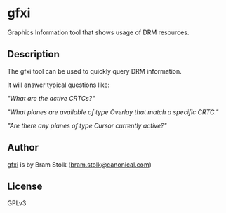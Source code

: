 # gfxi
Graphics Information tool that shows usage of DRM resources.

## Description

The gfxi tool can be used to quickly query DRM information.

It will answer typical questions like:

*"What are the active CRTCs?"*

*"What planes are available of type Overlay that match a specific CRTC."*

*"Are there any planes of type Cursor currently active?"*

## Author

[gfxi](github.com:canonical/gfxi.git) is by Bram Stolk (bram.stolk@canonical.com)

## License

GPLv3


